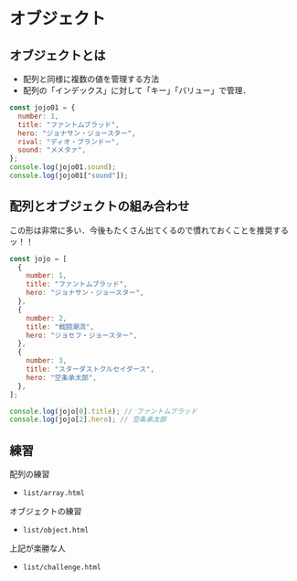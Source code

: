 # オブジェクト

## オブジェクトとは

- 配列と同様に複数の値を管理する方法
- 配列の「インデックス」に対して「キー」「バリュー」で管理．

```js
const jojo01 = {
  number: 1,
  title: "ファントムブラッド",
  hero: "ジョナサン・ジョースター",
  rival: "ディオ・ブランドー",
  sound: "メメタァ",
};
console.log(jojo01.sound);
console.log(jojo01["sound"]);
```

## 配列とオブジェクトの組み合わせ

この形は非常に多い．今後もたくさん出てくるので慣れておくことを推奨するッ！！

```js
const jojo = [
  {
    number: 1,
    title: "ファントムブラッド",
    hero: "ジョナサン・ジョースター",
  },
  {
    number: 2,
    title: "戦闘潮流",
    hero: "ジョセフ・ジョースター",
  },
  {
    number: 3,
    title: "スターダストクルセイダース",
    hero: "空条承太郎",
  },
];

console.log(jojo[0].title); // ファントムブラッド
console.log(jojo[2].hero); // 空条承太郎
```

## 練習

配列の練習

- `list/array.html`

オブジェクトの練習

- `list/object.html`

上記が楽勝な人

- `list/challenge.html`
